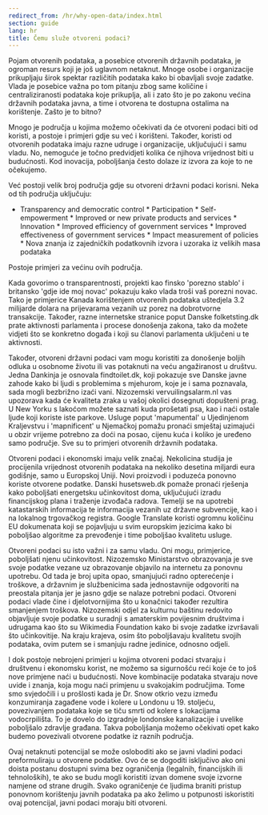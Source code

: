 ```yaml
---
redirect_from: /hr/why-open-data/index.html
section: guide
lang: hr
title: Čemu služe otvoreni podaci?
---
```


Pojam otvorenih podataka, a posebice otvorenih državnih podataka, je ogroman resurs koji je još uglavnom netaknut. Mnoge osobe i organizacije prikupljaju širok spektar različitih podataka kako bi obavljali svoje zadatke. Vlada je posebice važna po tom pitanju zbog same količine i centraliziranosti podataka koje prikuplja, ali i zato što je po zakonu većina državnih podataka javna, a time i otvorena te dostupna ostalima na korištenje. Zašto je to bitno?

Mnogo je područja u kojima možemo očekivati da će otvoreni podaci biti od koristi, a postoje i primjeri gdje su već i korišteni. Također, koristi od otvorenih podataka imaju razne udruge i organizacije, uključujući i samu vladu. No, nemoguće je točno predvidjeti kolika će njihova vrijednost biti u budućnosti. Kod inovacija, poboljšanja često dolaze iz izvora za koje to ne očekujemo.

Već postoji velik broj područja gdje su otvoreni državni podaci korisni. Neka od tih područja uključuju:

-   Transparency and democratic control \* Participation \* Self-empowerment \* Improved or new private products and services \* Innovation \* Improved efficiency of government services \* Improved effectiveness of government services \* Impact measurement of policies \* Nova znanja iz zajedničkih podatkovnih izvora i uzoraka iz velikih masa podataka

Postoje primjeri za većinu ovih područja.

Kada govorimo o transparentnosti, projekti kao finsko 'porezno stablo' i britansko 'gdje ide moj novac' pokazuju kako vlada troši vaš porezni novac. Tako je primjerice Kanada korištenjem otvorenih podataka uštedjela 3.2 milijarde dolara na prijevarama vezanih uz porez na dobrotvorne transakcije. Također, razne internetske stranice poput Danske folketsting.dk prate aktivnosti parlamenta i procese donošenja zakona, tako da možete vidjeti što se konkretno događa i koji su članovi parlamenta uključeni u te aktivnosti.

Također, otvoreni državni podaci vam mogu koristiti za donošenje boljih odluka u osobnome životu ili vas potaknuti na veću angažiranost u društvu. Jedna Dankinja je osnovala findtoilet.dk, koji pokazuje sve Danske javne zahode kako bi ljudi s problemima s mjehurom, koje je i sama poznavala, sada mogli bezbrižno izaći vani. Nizozemski vervuilingsalarm.nl vas upozorava kada će kvaliteta zraka u vašoj okolici dosegnuti dopušteni prag. U New Yorku s lakoćom možete saznati kuda prošetati psa, kao i naći ostale ljude koji koriste iste parkove. Usluge poput 'mapumental' u Ujedinjenom Kraljevstvu i 'mapnificent' u Njemačkoj pomažu pronaći smještaj uzimajući u obzir vrijeme potrebno za doći na posao, cijenu kuća i koliko je uređeno samo područje. Sve su to primjeri otvorenih državnih podataka.

Otvoreni podaci i ekonomski imaju velik značaj. Nekolicina studija je procijenila vrijednost otvorenih podataka na nekoliko desetina miljardi eura godišnje, samo u Europskoj Uniji. Novi proizvodi i poduzeća ponovno koriste otvorene podatke. Danski husetsweb.dk pomaže pronaći rješenja kako poboljšati energetsku učinkovitost doma, uključujući izradu financijskog plana i traženje izvođača radova. Temelji se na upotrebi katastarskih informacija te informacija vezanih uz državne subvencije, kao i na lokalnog trgovačkog registra. Google Translate koristi ogromnu količinu EU dokumenata koji se pojavljuju u svim europskim jezicima kako bi poboljšao algoritme za prevođenje i time poboljšao kvalitetu usluge.

Otvoreni podaci su isto važni i za samu vladu. Oni mogu, primjerice, poboljšati njenu učinkovitost. Nizozemsko Ministarstvo obrazovanja je sve svoje podatke vezane uz obrazovanje objavilo na internetu za ponovnu upotrebu. Od tada je broj upita opao, smanjujući radno opterećenje i troškove, a državnim je službenicima sada jednostavnije odgovoriti na preostala pitanja jer je jasno gdje se nalaze potrebni podaci. Otvoreni podaci vlade čine i djelotvornijima što u konačnici također rezultira smanjenjem troškova. Nizozemski odjel za kulturnu baštinu redovito objavljuje svoje podatke u suradnji s amaterskim povijesnim društvima i udrugama kao što su Wikimedia Foundation kako bi svoje zadatke izvršavali što učinkovitije. Na kraju krajeva, osim što poboljšavaju kvalitetu svojih podataka, ovim putem se i smanjuju radne jedinice, odnosno odjeli.

I dok postoje nebrojeni primjeri u kojima otvoreni podaci stvaraju i društvenu i ekonomsku korist, ne možemo sa sigurnošću reći koje će to još nove primjene naći u budućnosti. Nove kombinacije podataka stvaraju nove uvide i znanja, koja mogu naći primjenu u svakojakim područjima. Tome smo svjedočili i u prošlosti kada je Dr. Snow otkrio vezu između konzumiranja zagađene vode i kolere u Londonu u 19. stoljeću, povezivanjem podataka koje se tiču smrti od kolere s lokacijama vodocrpilišta. To je dovelo do izgradnje londonske kanalizacije i uvelike poboljšalo zdravlje građana. Takva poboljšanja možemo očekivati opet kako budemo povezivali otvorene podatke iz raznih područja.

Ovaj netaknuti potencijal se može osloboditi ako se javni vladini podaci preformuliraju u otvorene podatke. Ovo će se dogoditi isključivo ako oni doista postanu dostupni svima bez ograničenja (legalnih, financijskih ili tehnoloških), te ako se budu mogli koristiti izvan domene svoje izvorne namjene od strane drugih. Svako ograničenje će ljudima braniti pristup ponovnom korištenju javnih podataka pa ako želimo u potpunosti iskoristiti ovaj potencijal, javni podaci moraju biti otvoreni.